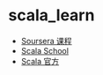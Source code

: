 # scala_learn
* [Soursera 课程](https://www.coursera.org/learn/progfun1/home/welcome)
* [Scala School](http://twitter.github.io/scala_school/zh_cn/basics.html)
* [Scala 官方](https://docs.scala-lang.org/)
